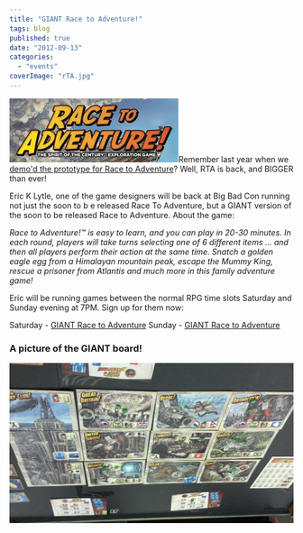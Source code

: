 ```yaml
---
title: "GIANT Race to Adventure!"
tags: blog
published: true
date: "2012-09-13"
categories: 
  - "events"
coverImage: "rTA.jpg"
---
```


[![](/images/rTA-300x114.jpg "rTA")](http://www.bigbadcon.com/wp-content/uploads/2012/09/rTA.jpg)Remember last year when we [demo'd the prototype for Race to Adventure](http://www.bigbadcon.com/race-to-adventure/)? Well, RTA is back, and BIGGER than ever!

Eric K Lytle, one of the game designers will be back at Big Bad Con running not just the soon to b e released Race To Adventure, but a GIANT version of the soon to be released Race to Adventure. About the game:

_Race to Adventure!™ is easy to learn, and you can play in 20-30 minutes. In each round, players will take turns selecting one of 6 different items … and then all players perform their action at the same time. Snatch a golden eagle egg from a Himalayan mountain peak, escape the Mummy King, rescue a prisoner from Atlantis and much more in this family adventure game!_

Eric will be running games between the normal RPG time slots Saturday and Sunday evening at 7PM. Sign up for them now:

Saturday - [GIANT Race to Adventure](http://www.bigbadcon.com/events/giant-race-to-adventure/ "GIANT Race to Adventure!") Sunday - [GIANT Race to Adventure](http://www.bigbadcon.com/events/giant-race-to-adventure-2/ "GIANT Race to Adventure!")

### A picture of the GIANT board!

[![](/images/2012-09-12_20-49-55_179-1024x577.jpg "2012-09-12_20-49-55_179")](http://www.bigbadcon.com/wp-content/uploads/2012/09/2012-09-12_20-49-55_179.jpg)
